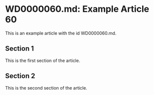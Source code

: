 # WD0000060.md: Example Article 60

This is an example article with the id WD0000060.md.
## Section 1

This is the first section of the article.
## Section 2

This is the second section of the article.
